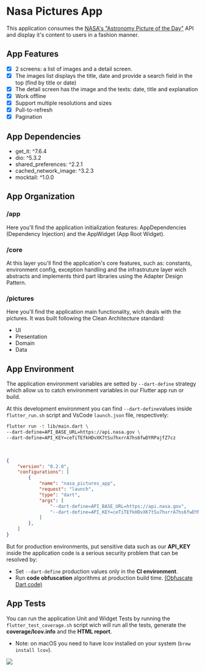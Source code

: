 # Nasa Pictures App

This application consumes the [NASA's "Astronomy Picture of the Day"](https://api.nasa.gov) API and display it's content to users in a fashion manner.


## App Features

- [x] 2 screens: a list of images and a detail screen.
- [x] The images list displays the title, date and provide a search field in the top (find by title or date)
- [x] The detail screen has the image and the texts: date, title and explanation
- [x] Work offline
- [x] Support multiple resolutions and sizes
- [x] Pull-to-refresh 
- [x] Pagination

## App Dependencies

- get_it: ^7.6.4
- dio: ^5.3.2
- shared_preferences: ^2.2.1
- cached_network_image: ^3.2.3
- mocktail: ^1.0.0

## App Organization

### /app

Here you'll find the application initialization features: AppDependencies (Dependency Injection) and the AppWidget (App Root Widget).

### /core

At this layer you'll find the application's core features, such as: constants, environment config, exception handling and the infrastruture layer wich abstracts and implements third part libraries using the Adapter Design Pattern.

### /pictures

Here you'll find the application main functionality, wich deals with the pictures. It was built following the Clean Architecture standard:

- UI
- Presentation
- Domain
- Data

## App Environment

The application environment variables are setted by ```--dart-define``` strategy which allow us to catch environment variables in our Flutter app run or build.

At this development environment you can find ```--dart-define```values inside ```flutter_run.sh``` script and VsCode ```launch.json``` file, respectively:

```bash
flutter run -t lib/main.dart \
--dart-define=API_BASE_URL=https://api.nasa.gov \
--dart-define=API_KEY=ceTiTEfkHDvXK7tSu7hxrrA7hs6fwDYRPajfZ7cz
```
<br>

```json
{
    "version": "0.2.0",
    "configurations": [
        {
            "name": "nasa_pictures_app",
            "request": "launch",
            "type": "dart",
            "args": [
                "--dart-define=API_BASE_URL=https://api.nasa.gov",
                "--dart-define=API_KEY=ceTiTEfkHDvXK7tSu7hxrrA7hs6fwDYRPajfZ7cz"
            ]
        },
    ]
}
```

But for production environments, put sensitive data such as our __API_KEY__ inside the application code is a serious security problem that can be resolved by:
- Set ```--dart-define```  production values only in the __CI environment__.
- Run __code obfuscation__ algorithms at production build time. [(Obfuscate Dart code)](https://docs.flutter.dev/deployment/obfuscate)



## App Tests

You can run the application Unit and Widget Tests by running the ```flutter_test_coverage.sh``` script wich will run all the tests, generate the __coverage/lcov.info__ and the __HTML report__.

- Note: on macOS you need to have lcov installed on your system (`brew install lcov`).

<img src="https://github.com/joaovictorgarcia10/nasa_pictures_app/blob/master/assets/coverage.png"/>












